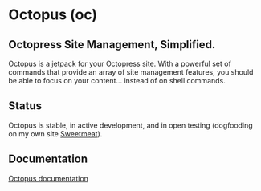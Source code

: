 Octopus (oc)
===================

## Octopress Site Management, Simplified.
Octopus is a jetpack for your Octopress site. With a powerful set of commands that provide an array of site management features, you should be able to focus on your content... instead of on shell commands.

## Status
Octopus is stable, in active development, and in open testing (dogfooding on my own site [Sweetmeat](http://sweetme.at)).

## Documentation
[Octopus documentation](http://chrissimpkins.github.io/octopus)
